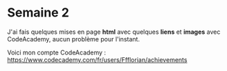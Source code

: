 # Semaine 2
J'ai fais quelques mises en page __html__ avec quelques __liens__ et __images__ avec CodeAcademy, aucun problème pour l'instant.

Voici mon compte CodeAcademy : https://www.codecademy.com/fr/users/Ffflorian/achievements
